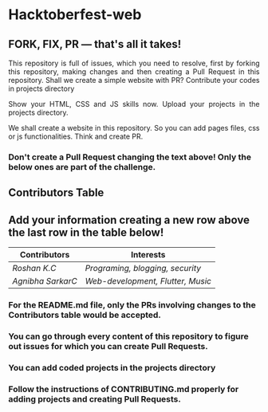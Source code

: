 # Hacktoberfest-web
## FORK, FIX, PR — that's all it takes!

<p align="justify">This repository is full of issues, which you need to resolve, first by forking this repository, making changes and then creating a Pull Request in this repository. Shall we create a simple website with PR? Contribute your codes in projects directory</p>
<p align ="justify">Show your HTML, CSS and JS skills now. Upload your projects in the projects directory.</p>
<p align ="justify">We shall create a website in this repository. So you can add pages files, css or js functionalities. Think and create PR.</p>

### Don't create a Pull Request changing the text above! Only the below ones are part of the challenge.

## Contributors Table

## Add your information creating a new row above the last row in the table below!

| Contributors                                           | Interests              |
| ------------------------------------------------------ | ---------------------- |
| _Roshan K.C_                                           | _Programing, blogging, security_|
| _Agnibha SarkarC_                                           | _Web-development, Flutter, Music_|


### For the README.md file, only the PRs involving changes to the Contributors table would be accepted.

### You can go through every content of this repository to figure out issues for which you can create Pull Requests.

### You can add coded projects in the projects directory
### Follow the instructions of CONTRIBUTING.md properly for adding projects and creating Pull Requests.
